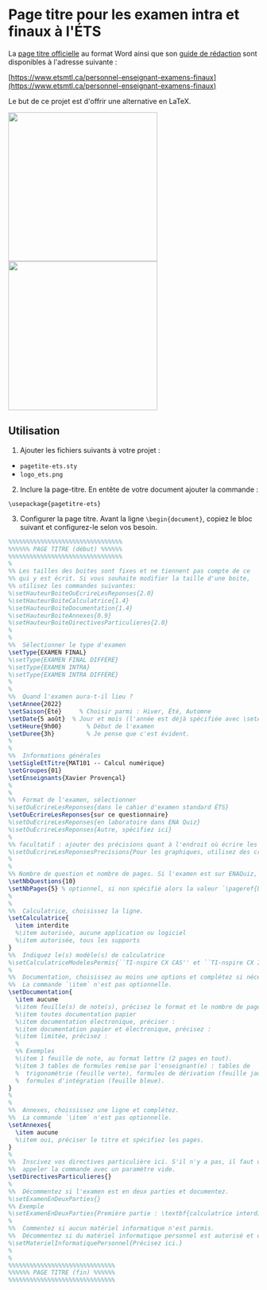 # Page titre pour les examen intra et finaux à l'ÉTS


La [page titre officielle](https://www.etsmtl.ca/docs/personnel-enseignant-examens-finaux/documents/page-titre) au format Word ainsi que son [guide de rédaction](https://www.etsmtl.ca/docs/personnel-enseignant-examens-finaux/documents/Explications-de-la-page-titre) sont disponibles à l'adresse suivante :

[https://www.etsmtl.ca/personnel-enseignant-examens-finaux](https://www.etsmtl.ca/personnel-enseignant-examens-finaux)

Le but de ce projet est d'offrir une alternative en LaTeX.

<a href="https://dev.azure.com/xavierprovencal/f67f346b-d011-4c58-a5e3-73080b537fa2/_apis/git/repositories/ca7446aa-e78a-4093-b4e8-40e01ab5d3b6/items?path=/images/exemple_simple.png&versionDescriptor%5BversionOptions%5D=0&versionDescriptor%5BversionType%5D=0&versionDescriptor%5Bversion%5D=master&resolveLfs=true&%24format=octetStream&api-version=5.0&download=true"><img src="https://dev.azure.com/xavierprovencal/f67f346b-d011-4c58-a5e3-73080b537fa2/_apis/git/repositories/ca7446aa-e78a-4093-b4e8-40e01ab5d3b6/items?path=/images/exemple_simple.png&versionDescriptor%5BversionOptions%5D=0&versionDescriptor%5BversionType%5D=0&versionDescriptor%5Bversion%5D=master&resolveLfs=true&%24format=octetStream&api-version=5.0&download=true" width="300"/></a>
<a href="https://dev.azure.com/xavierprovencal/f67f346b-d011-4c58-a5e3-73080b537fa2/_apis/git/repositories/ca7446aa-e78a-4093-b4e8-40e01ab5d3b6/items?path=/images/exemple_complexe.png&versionDescriptor%5BversionOptions%5D=0&versionDescriptor%5BversionType%5D=0&versionDescriptor%5Bversion%5D=master&resolveLfs=true&%24format=octetStream&api-version=5.0&download=true"><img src="https://dev.azure.com/xavierprovencal/f67f346b-d011-4c58-a5e3-73080b537fa2/_apis/git/repositories/ca7446aa-e78a-4093-b4e8-40e01ab5d3b6/items?path=/images/exemple_complexe.png&versionDescriptor%5BversionOptions%5D=0&versionDescriptor%5BversionType%5D=0&versionDescriptor%5Bversion%5D=master&resolveLfs=true&%24format=octetStream&api-version=5.0&download=true" width="300"/></a>


## Utilisation

1. Ajouter les fichiers suivants à votre projet :
 - `pagetite-ets.sty`
 - `logo_ets.png`

2. Inclure la page-titre. En entête de votre document ajouter la commande :
```
\usepackage{pagetitre-ets}
```

3. Configurer la page titre. Avant la ligne `\begin{document}`, copiez le bloc
   suivant et configurez-le selon vos besoin.
```latex
%%%%%%%%%%%%%%%%%%%%%%%%%%%%%%%%
%%%%%% PAGE TITRE (début) %%%%%%
%%%%%%%%%%%%%%%%%%%%%%%%%%%%%%%%
%
%% Les tailles des boites sont fixes et ne tiennent pas compte de ce
%% qui y est écrit. Si vous souhaite modifier la taille d'une boite, 
%% utilisez les commandes suivantes:
%\setHauteurBoiteOuEcrireLesReponses{2.0}
%\setHauteurBoiteCalculatrice{1.4}
%\setHauteurBoiteDocumentation{1.4}
%\setHauteurBoiteAnnexes{0.9}
%\setHauteurBoiteDirectivesParticulieres{2.0}
%
%
%%  Sélectionner le type d'examen
\setType{EXAMEN FINAL}
%\setType{EXAMEN FINAL DIFFÉRÉ}
%\setType{EXAMEN INTRA}
%\setType{EXAMEN INTRA DIFFÉRÉ}
%
%
%%  Quand l'examen aura-t-il lieu ?
\setAnnee{2022}
\setSaison{Été}     % Choisir parmi : Hiver, Été, Automne
\setDate{5 août}  % Jour et mois (l'année est déjà spécifiée avec \setAnnee)
\setHeure{9h00}       % Début de l'examen
\setDuree{3h}         % Je pense que c'est évident.
%
%
%%  Informations générales
\setSigleEtTitre{MAT101 -- Calcul numérique}
\setGroupes{01}
\setEnseignants{Xavier Provençal}
%
%
%%  Format de l'examen, sélectionner
%\setOuEcrireLesReponses{dans le cahier d'examen standard ÉTS}
\setOuEcrireLesReponses{sur ce questionnaire}
%\setOuEcrireLesReponses{en laboratoire dans ENA Quiz}
%\setOuEcrireLesReponses{Autre, spécifiez ici}
%
%% facultatif : ajouter des précisions quant à l'endroit où écrire les réponses
%\setOuEcrireLesReponsesPrecisions{Pour les graphiques, utilisez des crayons de couleur.}
%
%
%% Nombre de question et nombre de pages. Si l'examen est sur ENAQuiz, il faut
\setNbQuestions{10}
\setNbPages{5} % optionnel, si non spécifié alors la valeur `\pageref{LastPage}` est utilisée
%
%
%%  Calculatrice, choisissez la ligne.
\setCalculatrice{
  \item interdite
  %\item autorisée, aucune application ou logiciel
  %\item autorisée, tous les supports
}
%%  Indiquez le(s) modèle(s) de calculatrice
%\setCalculatriceModelesPermis{``TI-nspire CX CAS'' et ``TI-nspire CX II CAS''.}
%
%%  Documentation, choisissez au moins une options et complétez si nécessaire.
%%  La commande `\item` n'est pas optionnelle.
\setDocumentation{
  \item aucune
  %\item feuille(s) de note(s), précisez le format et le nombre de pages
  %\item toutes documentation papier
  %\item documentation électronique, préciser :
  %\item documentation papier et électronique, précisez :
  %\item limitée, précisez :
  %
  %% Exemples 
  %\item 1 feuille de note, au format lettre (2 pages en tout).
  %\item 3 tables de formules remise par l'enseignant(e) : tables de
  %  trigonométrie (feuille verte), formules de dérivation (feuille jaune),
  %  formules d'intégration (feuille bleue).
}
%
%
%%  Annexes, choississez une ligne et complétez.
%%  La commande `\item` n'est pas optionnelle.
\setAnnexes{
  \item aucune
  %\item oui, préciser le titre et spécifiez les pages.
}
%
%%  Inscivez vos directives particulière ici. S'il n'y a pas, il faut quand même
%%  appeler la commande avec un paramètre vide.
\setDirectivesParticulieres{}
%
%%  Décommentez si l'examen est en deux parties et documentez.
%\setExamenEnDeuxParties{}
%% Exemple
%\setExamenEnDeuxParties{Première partie : \textbf{calculatrice interdite}. Deuxième partie : calculatrice permise. La durée maximale accordée pour la première partie est de 50\% de la durée totale soit 1h30 pour une personne étudiante ayant droit à 3h00.}
%
%%  Commentez si aucun matériel informatique n'est parmis.
%%  Décommentez si du matériel informatique personnel est autorisé et documentez.
%\setMaterielInformatiquePersonnel{Précisez ici.}
%
%
%%%%%%%%%%%%%%%%%%%%%%%%%%%%%%
%%%%%% PAGE TITRE (fin) %%%%%%
%%%%%%%%%%%%%%%%%%%%%%%%%%%%%%
```





